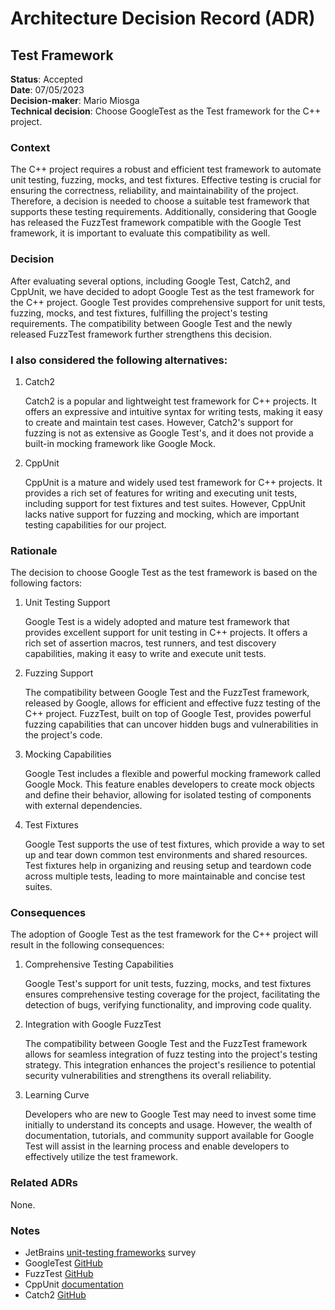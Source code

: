 # Architecture Decision Record (ADR)

## Test Framework

**Status**: Accepted \
**Date**: 07/05/2023 \
**Decision-maker**: Mario Miosga \
**Technical decision**: Choose GoogleTest as the Test framework for the C++ project.

### Context

The C++ project requires a robust and efficient test framework to automate unit testing, fuzzing, mocks, and test fixtures. Effective testing is crucial for ensuring the correctness, reliability, and maintainability of the project. Therefore, a decision is needed to choose a suitable test framework that supports these testing requirements. Additionally, considering that Google has released the FuzzTest framework compatible with the Google Test framework, it is important to evaluate this compatibility as well.

### Decision

After evaluating several options, including Google Test, Catch2, and CppUnit, we have decided to adopt Google Test as the test framework for the C++ project. Google Test provides comprehensive support for unit tests, fuzzing, mocks, and test fixtures, fulfilling the project's testing requirements. The compatibility between Google Test and the newly released FuzzTest framework further strengthens this decision.

### I also considered the following alternatives:

1. Catch2
   
    Catch2 is a popular and lightweight test framework for C++ projects. It offers an expressive and intuitive syntax for writing tests, making it easy to create and maintain test cases. However, Catch2's support for fuzzing is not as extensive as Google Test's, and it does not provide a built-in mocking framework like Google Mock.

2. CppUnit
   
    CppUnit is a mature and widely used test framework for C++ projects. It provides a rich set of features for writing and executing unit tests, including support for test fixtures and test suites. However, CppUnit lacks native support for fuzzing and mocking, which are important testing capabilities for our project.


### Rationale

The decision to choose Google Test as the test framework is based on the following factors:

1. Unit Testing Support
   
    Google Test is a widely adopted and mature test framework that provides excellent support for unit testing in C++ projects. It offers a rich set of assertion macros, test runners, and test discovery capabilities, making it easy to write and execute unit tests.

2. Fuzzing Support
   
    The compatibility between Google Test and the FuzzTest framework, released by Google, allows for efficient and effective fuzz testing of the C++ project. FuzzTest, built on top of Google Test, provides powerful fuzzing capabilities that can uncover hidden bugs and vulnerabilities in the project's code.

3. Mocking Capabilities
   
    Google Test includes a flexible and powerful mocking framework called Google Mock. This feature enables developers to create mock objects and define their behavior, allowing for isolated testing of components with external dependencies.

4. Test Fixtures
   
    Google Test supports the use of test fixtures, which provide a way to set up and tear down common test environments and shared resources. Test fixtures help in organizing and reusing setup and teardown code across multiple tests, leading to more maintainable and concise test suites.

### Consequences

The adoption of Google Test as the test framework for the C++ project will result in the following consequences:

1. Comprehensive Testing Capabilities
   
    Google Test's support for unit tests, fuzzing, mocks, and test fixtures ensures comprehensive testing coverage for the project, facilitating the detection of bugs, verifying functionality, and improving code quality.

2. Integration with Google FuzzTest
   
    The compatibility between Google Test and the FuzzTest framework allows for seamless integration of fuzz testing into the project's testing strategy. This integration enhances the project's resilience to potential security vulnerabilities and strengthens its overall reliability.

3. Learning Curve
   
    Developers who are new to Google Test may need to invest some time initially to understand its concepts and usage. However, the wealth of documentation, tutorials, and community support available for Google Test will assist in the learning process and enable developers to effectively utilize the test framework.

### Related ADRs

None.

### Notes


- JetBrains [unit-testing frameworks](https://www.jetbrains.com/lp/devecosystem-2022/cpp/#Which-unit-testing-frameworks-do-you-regularly-use) survey
- GoogleTest [GitHub](https://github.com/google/googletest)
- FuzzTest [GitHub](https://github.com/google/fuzztest)
- CppUnit [documentation](https://cppunit.sourceforge.net/doc/1.8.0/)
- Catch2 [GitHub](https://github.com/catchorg/Catch2)
